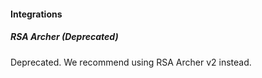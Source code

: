 
#### Integrations
##### RSA Archer (Deprecated)
Deprecated. We recommend using RSA Archer v2 instead.
